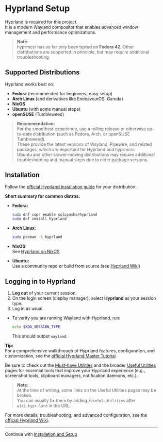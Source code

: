# Hyprland Setup

Hyprland is required for this project.  
It is a modern Wayland compositor that enables advanced window management and performance optimizations.

> **Note:**  
> hyprmcsr has so far only been tested on **Fedora 42**. Other distributions are supported in principle, but may require additional troubleshooting.

## Supported Distributions

Hyprland works best on:
- **Fedora** (recommended for beginners, easy setup)
- **Arch Linux** (and derivatives like EndeavourOS, Garuda)
- **NixOS**
- **Ubuntu** (with some manual steps)
- **openSUSE** (Tumbleweed)

> **Recommendation:**  
> For the smoothest experience, use a rolling release or otherwise up-to-date distribution (such as Fedora, Arch, or openSUSE Tumbleweed).  
> These provide the latest versions of Wayland, Pipewire, and related packages, which are important for Hyprland and hyprmcsr.  
> Ubuntu and other slower-moving distributions may require additional troubleshooting and manual steps due to older package versions.

## Installation

Follow the [official Hyprland installation guide](https://wiki.hyprland.org/Getting-Started/Installation/) for your distribution.

**Short summary for common distros:**

- **Fedora:**
  ```bash
  sudo dnf copr enable solopasha/hyprland
  sudo dnf install hyprland
  ```
- **Arch Linux:**
  ```bash
  sudo pacman -S hyprland
  ```
- **NixOS:**  
  See [Hyprland on NixOS](https://wiki.hyprland.org/Nix/Hyprland-on-NixOS/)

- **Ubuntu:**  
  Use a community repo or build from source (see [Hyprland Wiki](https://wiki.hyprland.org/Getting-Started/Installation/))

## Logging in to Hyprland

1. **Log out** of your current session.
2. On the login screen (display manager), select **Hyprland** as your session type.
3. Log in as usual.

- To verify you are running Wayland with Hyprland, run:
  ```bash
  echo $XDG_SESSION_TYPE
  ```
  This should output `wayland`.

**Tip:**  
For a comprehensive walkthrough of Hyprland features, configuration, and customization, see the [official Hyprland Master Tutorial](https://wiki.hypr.land/Getting-Started/Master-Tutorial/).

Be sure to check out the [Must-have Utilities](https://wiki.hypr.land/Useful-Utilities/Must-have) and the broader [Useful Utilities](https://wiki.hypr.land/Useful-Utilities) pages for essential tools that improve your Hyprland experience (e.g., screenshot tools, clipboard managers, notification daemons, etc.).

> **Note:**  
> At the time of writing, some links on the Useful Utilities pages may be broken.  
> You can usually fix them by adding `/Useful-Utilities` after `wiki.hypr.land` in the URL.

For more details, troubleshooting, and advanced configuration, see the [official Hyprland Wiki](https://wiki.hyprland.org/).

---

Continue with [Installation and Setup](./001-install-and-setup.md)
